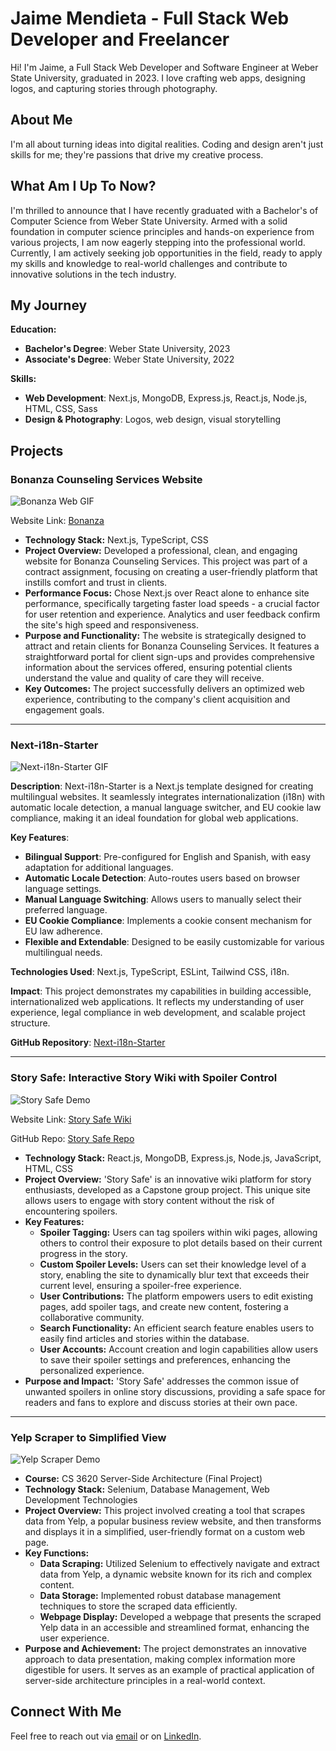# Jaime Mendieta - Full Stack Web Developer and Freelancer

Hi! I'm Jaime, a Full Stack Web Developer and Software Engineer at Weber State University, graduated in 2023. I love crafting web apps, designing logos, and capturing stories through photography.

## About Me

I'm all about turning ideas into digital realities. Coding and design aren't just skills for me; they're passions that drive my creative process.

## What Am I Up To Now?

I'm thrilled to announce that I have recently graduated with a Bachelor's of Computer Science from Weber State University. Armed with a solid foundation in computer science principles and hands-on experience from various projects, I am now eagerly stepping into the professional world. Currently, I am actively seeking job opportunities in the field, ready to apply my skills and knowledge to real-world challenges and contribute to innovative solutions in the tech industry.

## My Journey

**Education:**
- **Bachelor's Degree**: Weber State University, 2023
- **Associate's Degree**:  Weber State University, 2022

**Skills:**
- **Web Development**: Next.js, MongoDB, Express.js, React.js, Node.js, HTML, CSS, Sass
- **Design & Photography**:  Logos, web design, visual storytelling

## Projects
### Bonanza Counseling Services Website
![Bonanza Web GIF](media/Bonanza.gif)

Website Link: [Bonanza](https://www.bonanzacounseling.com)

* **Technology Stack:** Next.js, TypeScript, CSS
* **Project Overview:** Developed a professional, clean, and engaging website for Bonanza Counseling Services. This project was part of a contract assignment, focusing on creating a user-friendly platform that instills comfort and trust in clients.
* **Performance Focus:** Chose Next.js over React alone to enhance site performance, specifically targeting faster load speeds - a crucial factor for user retention and experience. Analytics and user feedback confirm the site's high speed and responsiveness.
* **Purpose and Functionality:** The website is strategically designed to attract and retain clients for Bonanza Counseling Services. It features a straightforward portal for client sign-ups and provides comprehensive information about the services offered, ensuring potential clients understand the value and quality of care they will receive.
* **Key Outcomes:** The project successfully delivers an optimized web experience, contributing to the company's client acquisition and engagement goals.

---

### Next-i18n-Starter
![Next-i18n-Starter GIF](media/next-i18n-starter.gif)

**Description**: Next-i18n-Starter is a Next.js template designed for creating multilingual websites. It seamlessly integrates internationalization (i18n) with automatic locale detection, a manual language switcher, and EU cookie law compliance, making it an ideal foundation for global web applications.

**Key Features**:
- **Bilingual Support**: Pre-configured for English and Spanish, with easy adaptation for additional languages.
- **Automatic Locale Detection**: Auto-routes users based on browser language settings.
- **Manual Language Switching**: Allows users to manually select their preferred language.
- **EU Cookie Compliance**: Implements a cookie consent mechanism for EU law adherence.
- **Flexible and Extendable**: Designed to be easily customizable for various multilingual needs.

**Technologies Used**: Next.js, TypeScript, ESLint, Tailwind CSS, i18n.

**Impact**: This project demonstrates my capabilities in building accessible, internationalized web applications. It reflects my understanding of user experience, legal compliance in web development, and scalable project structure.

**GitHub Repository**: [Next-i18n-Starter](https://github.com/jaimemendieta/Next-i18n-Starter)

---

### Story Safe: Interactive Story Wiki with Spoiler Control
![Story Safe Demo](media/Story-Safe.gif)

Website Link: [Story Safe Wiki](https://www.story-safe-wiki.com)

GitHub Repo: [Story Safe Repo](https://github.com/Story-Safe/story-safe-wiki)

* **Technology Stack:** React.js, MongoDB, Express.js, Node.js, JavaScript, HTML, CSS
* **Project Overview:** 'Story Safe' is an innovative wiki platform for story enthusiasts, developed as a Capstone group project. This unique site allows users to engage with story content without the risk of encountering spoilers.
* **Key Features:**
   * **Spoiler Tagging:** Users can tag spoilers within wiki pages, allowing others to control their exposure to plot details based on their current progress in the story.
   * **Custom Spoiler Levels:** Users can set their knowledge level of a story, enabling the site to dynamically blur text that exceeds their current level, ensuring a spoiler-free experience.
   * **User Contributions:** The platform empowers users to edit existing pages, add spoiler tags, and create new content, fostering a collaborative community.
   * **Search Functionality:** An efficient search feature enables users to easily find articles and stories within the database.
   * **User Accounts:** Account creation and login capabilities allow users to save their spoiler settings and preferences, enhancing the personalized experience.
* **Purpose and Impact:** 'Story Safe' addresses the common issue of unwanted spoilers in online story discussions, providing a safe space for readers and fans to explore and discuss stories at their own pace.

---

### Yelp Scraper to Simplified View
![Yelp Scraper Demo](media/py-final.gif)

* **Course:** CS 3620 Server-Side Architecture (Final Project)
* **Technology Stack:** Selenium, Database Management, Web Development Technologies
* **Project Overview:** This project involved creating a tool that scrapes data from Yelp, a popular business review website, and then transforms and displays it in a simplified, user-friendly format on a custom web page.
* **Key Functions:**
   * **Data Scraping:** Utilized Selenium to effectively navigate and extract data from Yelp, a dynamic website known for its rich and complex content.
   * **Data Storage:** Implemented robust database management techniques to store the scraped data efficiently.
   * **Webpage Display:** Developed a webpage that presents the scraped Yelp data in an accessible and streamlined format, enhancing the user experience.
* **Purpose and Achievement:** The project demonstrates an innovative approach to data presentation, making complex information more digestible for users. It serves as an example of practical application of server-side architecture principles in a real-world context.

## Connect With Me

Feel free to reach out via [email](jaimemendieta7@outlook.com) or on [LinkedIn](https://www.linkedin.com/in/jaimefmendieta/).
<!--
**jaimemendieta/jaimemendieta** is a ✨ _special_ ✨ repository because its `README.md` (this file) appears on your GitHub profile.
-->
